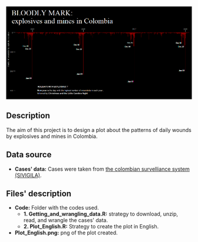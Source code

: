 ![](English_Plot.png)
## Description
The aim of this project is to design a plot about the patterns of daily wounds by explosives and mines in Colombia.

## Data source
- **Cases' data:** Cases were taken from [the colombian survelliance system (SIVIGILA)](http://portalsivigila.ins.gov.co/Paginas/Buscador.aspx). 

## Files' description
- **Code:** Folder with the codes used.
   - **1. Getting_and_wrangling_data.R:** strategy to download, unzip, read, and wrangle the cases' data.
   - **2. Plot_English.R:** Strategy to create the plot in English.
- **Plot_English.png:** png of the plot created.
 

